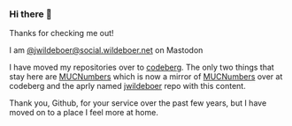 ### Hi there 👋

Thanks for checking me out! 

I am <a rel="me" href="https://social.wildeboer.net/@jwildeboer">@jwildeboer@social.wildeboer.net</a> on Mastodon

I have moved my repositories over to [codeberg](https://codeberg.org/jwildeboer). The only two things that stay here are [MUCNumbers](https://github.com/jwildeboer/MUCNumbers) which is now a mirror of [MUCNumbers](https://codeberg.org/jwildeboer/MUCNumbers) over at codeberg and 
the aprly named [jwildeboer](https://github.com/jwildeboer/jwildeboer) repo with this content.

Thank you, Github, for your service over the past few years, but I have moved on to a place I feel more at home.
